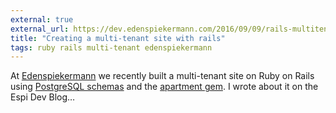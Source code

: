```yaml
---
external: true
external_url: https://dev.edenspiekermann.com/2016/09/09/rails-multitenant-site/
title: "Creating a multi-tenant site with rails"
tags: ruby rails multi-tenant edenspiekermann
---
```


At [Edenspiekermann](https://www.edenspiekermann.com) we recently built a multi-tenant site on Ruby on Rails using [PostgreSQL schemas](https://www.postgresql.org/docs/9.5/static/ddl-schemas.html) and the [apartment gem](https://github.com/influitive/apartment).
I wrote about it on the Espi Dev Blog…
